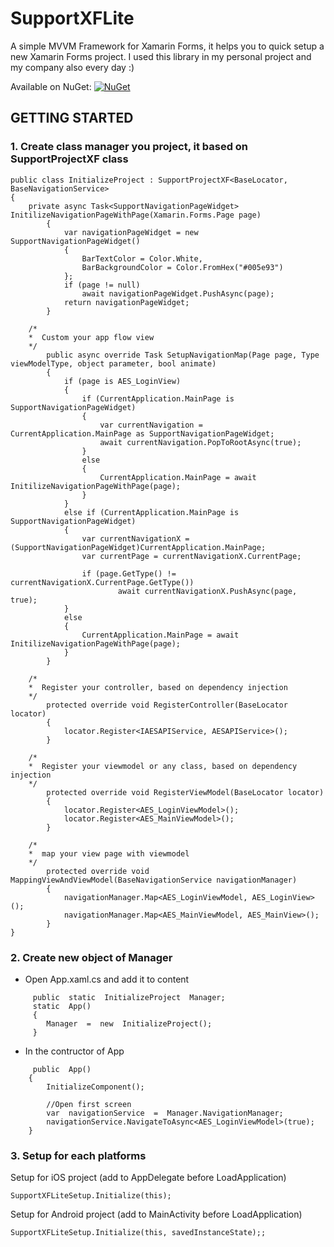 
# SupportXFLite

A simple MVVM Framework for Xamarin Forms, it helps you to quick setup a new Xamarin Forms project. I used this library in my personal project and my company also every day :)

Available on NuGet: [![NuGet](https://img.shields.io/badge/nuget%20supportwidgetxf-v1.2.0-blue.svg)](https://www.nuget.org/packages/SupportWidgetXF/)

## GETTING STARTED

### 1.  Create class manager you project, it based on **SupportProjectXF** class
```
public class InitializeProject : SupportProjectXF<BaseLocator, BaseNavigationService>
{
	private async Task<SupportNavigationPageWidget> InitilizeNavigationPageWithPage(Xamarin.Forms.Page page)
        {
            var navigationPageWidget = new SupportNavigationPageWidget()
            {
                BarTextColor = Color.White,
                BarBackgroundColor = Color.FromHex("#005e93")
            };
            if (page != null)
                await navigationPageWidget.PushAsync(page);
            return navigationPageWidget;
        }

	/*  
	*  Custom your app flow view
	*/
        public async override Task SetupNavigationMap(Page page, Type viewModelType, object parameter, bool animate)
        {
            if (page is AES_LoginView)
            {
                if (CurrentApplication.MainPage is SupportNavigationPageWidget)
                {
                    var currentNavigation = CurrentApplication.MainPage as SupportNavigationPageWidget;
                    await currentNavigation.PopToRootAsync(true);
                }
                else
                {
                    CurrentApplication.MainPage = await InitilizeNavigationPageWithPage(page);
                }
            }
            else if (CurrentApplication.MainPage is SupportNavigationPageWidget)
            {
                var currentNavigationX = (SupportNavigationPageWidget)CurrentApplication.MainPage;
                var currentPage = currentNavigationX.CurrentPage;

                if (page.GetType() != currentNavigationX.CurrentPage.GetType())
                        await currentNavigationX.PushAsync(page, true);
            }
            else
            {
                CurrentApplication.MainPage = await InitilizeNavigationPageWithPage(page);
            }
        }
		
	/*  
	*  Register your controller, based on dependency injection
	*/
        protected override void RegisterController(BaseLocator locator)
        {
            locator.Register<IAESAPIService, AESAPIService>();
        }
        
	/*  
	*  Register your viewmodel or any class, based on dependency injection
	*/
        protected override void RegisterViewModel(BaseLocator locator)
        {
            locator.Register<AES_LoginViewModel>();
            locator.Register<AES_MainViewModel>();
        }
		
	/*  
	*  map your view page with viewmodel
	*/
        protected override void MappingViewAndViewModel(BaseNavigationService navigationManager)
        {
            navigationManager.Map<AES_LoginViewModel, AES_LoginView>();
            navigationManager.Map<AES_MainViewModel, AES_MainView>();
        }
}
```


### 2. Create new object of Manager
- Open App.xaml.cs and add it to content
```
	 public  static  InitializeProject  Manager;  
	 static  App()  
	 {  
		Manager  =  new  InitializeProject();  
	 }
```
- In the contructor of App
```
	 public  App()  
	{  
		InitializeComponent();  
		
		//Open first screen
		var  navigationService  =  Manager.NavigationManager;  
		navigationService.NavigateToAsync<AES_LoginViewModel>(true);  
	}
```

### 3. Setup for each platforms
Setup for iOS project (add to AppDelegate before LoadApplication)

    SupportXFLiteSetup.Initialize(this);

Setup for Android project (add to MainActivity before LoadApplication)

    SupportXFLiteSetup.Initialize(this, savedInstanceState);;

  

